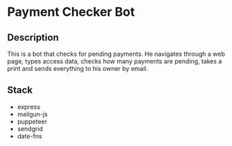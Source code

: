 # Payment Checker Bot

## Description

This is a bot that checks for pending payments. He navigates through a web page, types access data, checks how many payments are pending, takes a print and sends everything to his owner by email.

## Stack

- express
- mailgun-js
- puppeteer
- sendgrid
- date-fns
